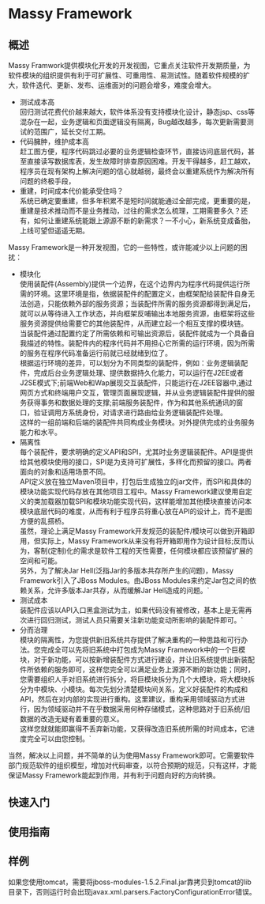 # Massy Framework 

## 概述
Massy Framwork提供模块化开发的开发视图，它重点关注软件开发期质量，为软件模块的组织提供有利于可扩展性、可重用性、易测试性。随着软件规模的扩大，软件迭代、更新、发布、运维面对的问题会增多，难度会增大。
- 测试成本高<br>
回归测试花费代价越来越大，软件体系没有支持模块化设计，静态jsp、css等混杂在一起，业务逻辑和页面逻辑没有隔离，Bug越改越多，每次更新需要测试的范围广，延长交付工期。
- 代码臃肿，维护成本高<br>
赶工图方便，程序代码跳过必要的业务逻辑检查环节，直接访问底层代码，甚至直接读写数据库表，发生故障时排查原因困难。开发干得越多，赶工越欢，程序员在现有架构上解决问题的信心就越弱，最终会以重建系统作为解决所有问题的终极手段，
- 重建，时间成本代价能承受住吗？<br>
系统已确定要重建，但多年积累不是短时间就能通过全部完成，更重要的是，重建是技术推动而不是业务推动，过往的需求怎么梳理，工期需要多久？还有，如何让重建系统能跟上源源不断的新需求？一不小心，新系统变成备胎，上线可望但遥遥无期。

Massy Framework是一种开发视图，它的一些特性，或许能减少以上问题的困扰：
- 模块化<br>
使用装配件(Assembly)提供一个边界，在这个边界内为程序代码提供运行所需的环境。这里环境是指，依据装配件的配置定义，由框架配给装配件自身无法创造，只能依赖外部的服务资源；当装配件所需的服务资源都得到满足后，就可以从等待进入工作状态，并向框架反哺输出本地服务资源，由框架将这些服务资源提供给需要它的其他装配件，从而建立起一个相互支撑的模块链。<br>
当装配件通过配置约定了所需依赖和可输出资源后，装配件就成为一个具备自我描述的特性。装配件内的程序代码并不用担心它所需的运行环境，因为所需的服务在程序代码准备运行前就已经就绪到位了。<br>
根据运行环境的差异，可以划分为不同类型的装配件，例如：业务逻辑装配件，完成后台业务逻辑处理、提供数据持久化能力，可以运行在J2EE或者J2SE模式下;前端Web和Wap展现交互装配件，只能运行在J2EE容器中,通过网页方式和终端用户交互，管理页面展现逻辑，并从业务逻辑装配件提供的服务获得事务和数据处理的支撑;前端服务装配件，作为和其他系统通讯的窗口，验证调用方系统身份，对请求进行路由给业务逻辑装配件处理。<br>
这样的一组前端和后端的装配件共同构成业务模块。对外提供完成的业务服务能力和水平。
- 隔离性<br>
每个装配件，要求明确的定义API和SPI，尤其时业务逻辑装配件。API是提供给其他模块使用的接口，SPI是为支持可扩展性，多样化而预留的接口。两者面向的对象和适用场景不同。<br>
API定义放在独立Maven项目中，打包后生成独立的jar文件，而SPI和具体的模块功能实现代码存放在其他项目工程中。Massy Framework建议使用自定义的类加载器加载SPI和模块功能实现代码，这样能增加其他模块直接访问本模块底层代码的难度，从而有利于程序员将重心放在API的设计上，而不是图方便的乱搭桥。<br>
虽然，理论上满足Massy Framework开发规范的装配件/模块可以做到开箱即用，但实际上，Massy Framework从来没有将开箱即用作为设计目标;反而认为，客制(定制)化的需求是软件工程的天性需要，任何模块都应该预留扩展的空间和可能。<br>
另外，为了解决Jar Hell(泛指Jar的多版本共存所产生的问题)，Massy Framework引入了JBoss Modules。由JBoss Modules来约定Jar包之间的依赖关系，允许多版本Jar共存，从而缓解Jar Hell造成的问题。`
- 测试成本<br>
装配件应该以API入口黑盒测试为主，如果代码没有被修改，基本上是无需再次进行回归测试，测试人员只需要关注新功能变动所影响的装配件即可。`
- 分而治理<br>
模块的隔离性，为您提供新旧系统共存提供了解决重构的一种思路和可行办法。您完成全可以先将旧系统中打包成为Massy Framework中的一个巨模块，对于新功能，可以按新增装配件方式进行建设，并让旧系统提供出新装配件所依赖的服务即可，这样您完全可以满足业务上源源不断的新功能；同时，您需要组织人手对旧系统进行拆分，将巨模块拆分为几个大模块，将大模块拆分为中模块、小模块。每次先划分清楚模块间关系，定义好装配件的构成和API，然后在对内部的实现进行重构。这里建议，重构采用领域驱动方式进行，因为领域驱动并不在乎数据采用何种存储模式，这种思路对于旧系统/旧数据的改造无疑有着重要的意义。<br>
这样您就就能即赢得不丢弃新功能，又获得改造旧系统所需的时间成本，它进度完全可以由您控制。`

当然，解决以上问题，并不简单的认为使用Massy Framework即可。它需要软件部门规范软件的组织模型，增加对代码审查，以符合预期的规范，只有这样，才能保证Massy Framework能起到作用，并有利于问题向好的方向转换。

## 快速入门
## 使用指南
## 样例
如果您使用tomcat，需要将jboss-modules-1.5.2.Final.jar靠拷贝到tomcat的lib目录下，否则运行时会出现javax.xml.parsers.FactoryConfigurationError错误。

